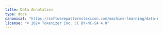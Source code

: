 ```yaml
---
title: Data Annotation
type: docs
canonical: "https://softwarepatternslexicon.com/machine-learning/data-management-patterns/data-annotation"
license: "© 2024 Tokenizer Inc. CC BY-NC-SA 4.0"
---
```


